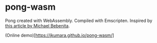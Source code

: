 # pong-wasm

Pong created with WebAssembly. Compiled with Emscripten. Inspired by [this article by Michael Bebenita](https://medium.com/@mbebenita/lets-write-pong-in-webassembly-ac3a8e7c4591).

(Online demo)[https://jkumara.github.io/pong-wasm/]
